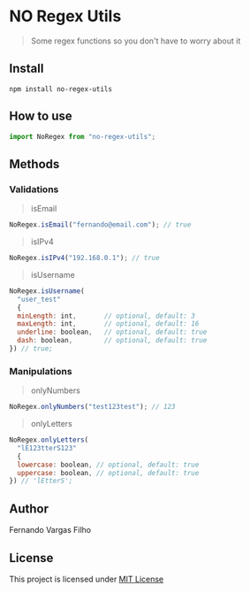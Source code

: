 # NO Regex Utils

> Some regex functions so you don't have to worry about it

## Install

`npm install no-regex-utils`

## How to use

```javascript
import NoRegex from "no-regex-utils";
```

## Methods

### Validations

> isEmail

```javascript
NoRegex.isEmail("fernando@email.com"); // true
```

> isIPv4

```javascript
NoRegex.isIPv4("192.168.0.1"); // true
```

> isUsername

```javascript
NoRegex.isUsername(
  "user_test"
  {
  minLength: int,       // optional, default: 3
  maxLength: int,       // optional, default: 16
  underline: boolean,   // optional, default: true
  dash: boolean,        // optional, default: true
}) // true;
```

### Manipulations

> onlyNumbers

```javascript
NoRegex.onlyNumbers("test123test"); // 123
```

> onlyLetters

```javascript
NoRegex.onlyLetters(
  "lE123tterS123"
  {
  lowercase: boolean, // optional, default: true
  uppercase: boolean, // optional, default: true
}) // 'lEtterS';
```

## Author

Fernando Vargas Filho

## License

This project is licensed under
[MIT License](http://en.wikipedia.org/wiki/MIT_License)
